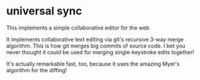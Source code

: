 # universal sync
This implements a simple collaborative editor for the web

It implements collaborative text editing via git's recursive 3-way merge algorithm.  This is how git merges big commits of source code. I bet you never thought it could be used for merging single-keystroke edits together!

It's actually remarkable fast, too, because it uses the amazing Myer's algorithm for the diffing!
